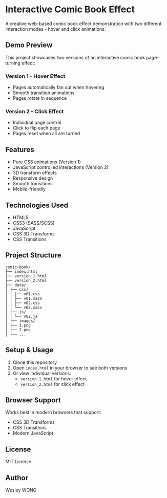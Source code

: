 # Interactive Comic Book Effect

A creative web-based comic book effect demonstration with two different interaction modes - hover and click animations.

## Demo Preview

This project showcases two versions of an interactive comic book page-turning effect:

### Version 1 - Hover Effect
- Pages automatically fan out when hovering
- Smooth transition animations
- Pages rotate in sequence

### Version 2 - Click Effect  
- Individual page control
- Click to flip each page
- Pages reset when all are turned

## Features

- Pure CSS animations (Version 1)
- JavaScript controlled interactions (Version 2) 
- 3D transform effects
- Responsive design
- Smooth transitions
- Mobile-friendly

## Technologies Used

- HTML5
- CSS3 (SASS/SCSS)
- JavaScript
- CSS 3D Transforms
- CSS Transitions

## Project Structure
```
comic-book/
├── index.html
├── version_1.html
├── version_2.html
├── data/
│ ├── css/
│ │ ├── v01.css
│ │ ├── v01.sass
│ │ ├── v02.css
│ │ └── v02.sass
│ ├── js/
│ │ └── v02.js
│ └── images/
│ ├── 1.png
│ ├── 2.png
│ └── ...
```

## Setup & Usage

1. Clone this repository
2. Open `index.html` in your browser to see both versions
3. Or view individual versions:
   - `version_1.html` for hover effect
   - `version_2.html` for click effect

## Browser Support

Works best in modern browsers that support:
- CSS 3D Transforms
- CSS Transitions
- Modern JavaScript

## License

MIT License.

## Author

Wesley WONG
